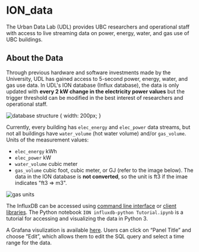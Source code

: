 # ION_data
The Urban Data Lab (UDL) provides UBC researchers and operational staff with access to live streaming data on power, energy, water, and gas use of UBC buildings.

## About the Data
Through previous hardware and software investments made by the University, UDL has gained access to 5-second power, energy, water, and gas use data. In UDL's ION database (Influx database), the data is only updated with **every 2 kW change in the electricity power values** but the trigger threshold can be modified in the best interest of researchers and operational staff.

![database structure](https://github.com/UBC-UrbanDataLab/ION_data/blob/master/images/ION_structure.png) { width: 200px; }

Currently, every building has `elec_energy` and `elec_power` data streams, but not all buildings have `water_volume` (hot water volume) and/or `gas_volume`. Units of the measurement values: 
- `elec_energy` kWh
- `elec_power` kW
- `water_volume` cubic meter
- `gas_volume` cubic foot, cubic meter, or GJ (refer to the image below). The data in the ION database is **not converted**, so the unit is ft3 if the imae indicates "ft3 => m3".

![gas units](https://github.com/UBC-UrbanDataLab/ION_data/blob/master/images/Gas_unit.png)


The InfluxDB can be accessed using [command line interface](https://docs.influxdata.com/influxdb/v1.7/tools/shell/) or [client libraries](https://docs.influxdata.com/influxdb/v1.7/tools/api_client_libraries/). The Python notebook `ION influxdb-python Tutorial.ipynb` is a tutorial for accessing and visualizing the data in Python 3.

A Grafana visulization is available [here](https://udl.grafana.net/d/eDDp5YBZk/ion?orgId=1&from=1576705812170&to=1576878612170&panelId=2&fullscreen). Users can click on “Panel Title” and choose “Edit”, which allows them to edit the SQL query and select a time range for the data. 
